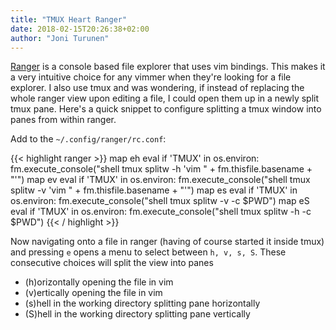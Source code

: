 ```yaml
---
title: "TMUX Heart Ranger"
date: 2018-02-15T20:26:38+02:00
author: "Joni Turunen"
---
```


[Ranger](https://github.com/ranger/ranger) is a console based file explorer that
uses vim bindings. This makes it a very intuitive choice for any vimmer when
they're looking for a file explorer. I also use tmux and was wondering, if
instead of replacing the whole ranger view upon editing a file, I could open
them up in a newly split tmux pane. Here's a quick snippet to configure
splitting a tmux window into panes from within ranger.

Add to the ``~/.config/ranger/rc.conf``:

{{< highlight ranger >}}
map eh eval if 'TMUX' in os.environ: fm.execute_console("shell tmux splitw -h 'vim " + fm.thisfile.basename + "'")
map ev eval if 'TMUX' in os.environ: fm.execute_console("shell tmux splitw -v 'vim " + fm.thisfile.basename + "'")
map es eval if 'TMUX' in os.environ: fm.execute_console("shell tmux splitw -v -c $PWD")
map eS eval if 'TMUX' in os.environ: fm.execute_console("shell tmux splitw -h -c $PWD")
{{< / highlight >}}

Now navigating onto a file in ranger (having of course started it inside tmux)
and pressing ``e`` opens a menu to select between ``h, v, s, S``. These
consecutive choices will split the view into panes 

- (h)orizontally opening the file in vim
- (v)ertically opening the file in vim
- (s)hell in the working directory splitting pane horizontally
- (S)hell in the working directory splitting pane vertically
